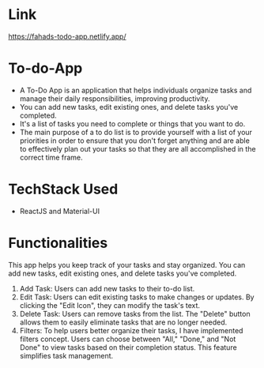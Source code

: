 # Link 
https://fahads-todo-app.netlify.app/
# To-do-App
- A To-Do App is an application that helps individuals organize tasks and manage their daily responsibilities, improving productivity.
- You can add new tasks, edit existing ones, and delete tasks you've completed.
- It's a list of tasks you need to complete or things that you want to do.
- The main purpose of a to do list is to provide yourself with a list of your priorities in order to ensure that you don't forget anything and are able to effectively plan out your tasks so that they are all accomplished in the correct time frame.
# TechStack Used
- ReactJS and Material-UI
# Functionalities
 This app helps you keep track of your tasks and stay organized. You can add new tasks, edit existing ones, and delete tasks you've completed.
  1. Add Task: Users can add new tasks to their to-do list.
  2. Edit Task: Users can edit existing tasks to make changes or updates. By clicking the "Edit Icon", they can modify the task's text.
  3. Delete Task: Users can remove tasks from the list. The "Delete" button allows them to easily eliminate tasks that are no longer needed.
  4. Filters: To help users better organize their tasks, I have implemented filters concept. Users can choose between "All," "Done," and "Not Done" to view tasks based on their completion status. This feature simplifies task management.
